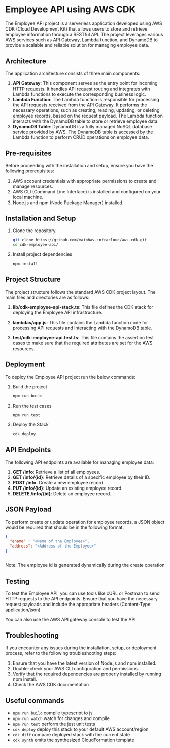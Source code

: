 # Employee API using AWS CDK

The Employee API project is a serverless application developed using AWS CDK (Cloud Development Kit) that allows users to store and retrieve employee information through a RESTful API. The project leverages various AWS services such as API Gateway, Lambda function, and DynamoDB to provide a scalable and reliable solution for managing employee data.

## Architecture

The application architecture consists of three main components:

  1. <b>API Gateway</b>: This component serves as the entry point for incoming HTTP requests. It handles API request routing and integrates with Lambda functions to execute the corresponding business logic.
  2. <b>Lambda Function</b>: The Lambda function is responsible for processing the API requests received from the API Gateway. It performs the necessary operations, such as creating, reading, updating, or deleting employee records, based on the request payload. The Lambda function interacts with the DynamoDB table to store or retrieve employee data.
  3. <b>DynamoDB Table</b>: DynamoDB is a fully managed NoSQL database service provided by AWS. The DynamoDB table is accessed by the Lambda function to perform CRUD operations on employee data.

## Pre-requisites

Before proceeding with the installation and setup, ensure you have the following prerequisites:

  1. AWS account credentials with appropriate permissions to create and manage resources.
  2. AWS CLI (Command Line Interface) is installed and configured on your local machine.
  3. Node.js and npm (Node Package Manager) installed.

## Installation and Setup

1. Clone the repository.

   ```sh
   git clone https://github.com/vaibhav-infracloud/aws-cdk.git
   cd cdk-employee-api/
   ```
   
2. Install project dependencies<br>
    ```sh
    npm install
    ```
    
## Project Structure

The project structure follows the standard AWS CDK project layout. The main files and directories are as follows:

1. <b>lib/cdk-employee-api-stack.ts</b>: This file defines the CDK stack for deploying the Employee API infrastructure. 

2. <b>lambdas/app.js</b>: This file contains the Lambda function code for processing API requests and interacting with the DynamoDB table.

3. <b>test/cdk-employee-api.test.ts</b>: This file contains the assertion test cases to make sure that the required attributes are set for the AWS resources.

## Deployment

To deploy the Employee API project run the below commands:

1. Build the project

   ```sh
   npm run build
   ```
   
2. Run the test cases
   
    ```sh
    npm run test
    ```   
3. Deploy the Stack
   
    ```sh
    cdk deploy
    ```
    
## API Endpoints

The following API endpoints are available for managing employee data:

1. <b>GET /info</b>: Retrieve a list of all employees.
2. <b>GET /info/{id}</b>: Retrieve details of a specific employee by their ID.
3. <b>POST /info</b>: Create a new employee record.
4. <b>PUT /info/{id}</b>: Update an existing employee record.
5. <b>DELETE /info/{id}</b>: Delete an employee record.

## JSON Payload

To perform create or update operation for employee records, a JSON object would be required that should be in the following format:

```json
{
  "ename" : "<Name of the Employee>",
  "address": "<Address of the Employee>"
}
  
```
Note: The employee id is generated dynamically during the create operation

## Testing

To test the Employee API, you can use tools like cURL or Postman to send HTTP requests to the API endpoints. Ensure that you have the necessary request payloads and include the appropriate headers (Content-Type: application/json).

You can also use the AWS API gateway console to test the API

## Troubleshooting

If you encounter any issues during the installation, setup, or deployment process, refer to the following troubleshooting steps:

1. Ensure that you have the latest version of Node.js and npm installed.
2. Double-check your AWS CLI configuration and permissions.
3. Verify that the required dependencies are properly installed by running npm install.
4. Check the AWS CDK documentation

## Useful commands

* `npm run build`   compile typescript to js
* `npm run watch`   watch for changes and compile
* `npm run test`    perform the jest unit tests
* `cdk deploy`      deploy this stack to your default AWS account/region
* `cdk diff`        compare deployed stack with the current state
* `cdk synth`       emits the synthesized CloudFormation template
